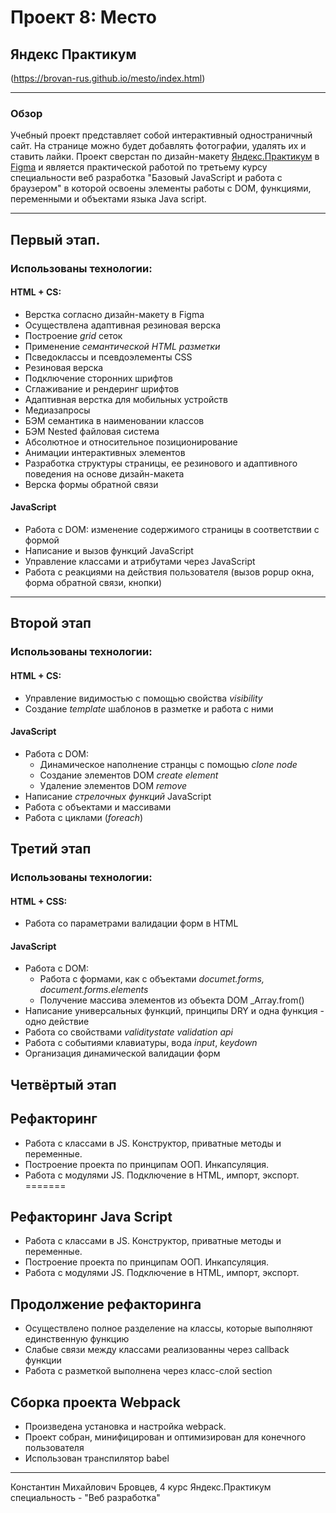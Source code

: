 # Проект 8: Место
## Яндекс Практикум
(https://brovan-rus.github.io/mesto/index.html)
***

### Обзор
Учебный проект представляет собой интерактивный одностраничный сайт. На странице можно будет добавлять фотографии, удалять их и ставить лайки. Проект сверстан по дизайн-макету [Яндекс.Практикум](https://praktikum.yandex.ru/) в [Figma](https://figma.com/) и является практической работой по третьему курсу специальности веб разработка "Базовый JavaScript и работа с браузером" в которой освоены элементы работы с DOM, функциями, переменными и объектами языка Java script.

***
## Первый этап.
### Использованы технологии:
#### HTML + CS:
* Верстка согласно дизайн-макету в Figma
* Осуществлена адаптивная резиновая верска
* Построение *grid* сеток
* Применение *семантической HTML разметки*
* Псведоклассы и псевдоэлементы CSS
* Резиновая верска
* Подключение сторонних шрифтов
* Сглаживание и рендеринг шрифтов
* Адаптивная верстка для мобильных устройств
* Медиазапросы
* БЭМ семантика в наименовании классов
* БЭМ Nested файловая система
* Абсолютное и относительное позиционирование
* Анимации интерактивных элементов
* Разработка структуры страницы, ее резинового и адаптивного поведения на основе дизайн-макета
* Верска формы обратной связи

#### JavaScript
* Работа с DOM: изменение содержимого страницы в соответствии с формой
* Написание и вызов функций JavaScript
* Управление классами и атрибутами через JavaScript
* Работа с реакциями на действия пользователя (вызов popup окна, форма обратной связи, кнопки)
***
## Второй этап

### Использованы технологии:
#### HTML + CS:
* Управление видимостью с помощью свойства _visibility_
* Создание _template_ шаблонов в разметке и работа с ними
#### JavaScript
* Работа с DOM:
  * Динамическое наполнение странцы с помощью _clone node_
  * Создание элементов DOM _create element_
  * Удаление элементов DOM _remove_
* Написание _стрелочных функций_ JavaScript
* Работа с объектами и массивами
* Работа с циклами (_foreach_)

## Третий этап

### Использованы технологии:
#### HTML + CSS:
* Работа со параметрами валидации форм в HTML
#### JavaScript
* Работа с DOM:
  * Работа с формами, как с объектами _documet.forms, document.forms.elements_
  * Получение массива элементов из объекта DOM _Array.from()
* Написание универсальных функций, принципы DRY и одна функция - одно действие
* Работа со свойствами _validitystate validation api_
* Работа с событиями клавиатуры, вода _input_, _keydown_
* Организация динамической валидации форм

## Четвёртый этап

## Рефакторинг
* Работа с классами в JS. Конструктор, приватные методы и переменные.
* Построение проекта по принципам ООП. Инкапсуляция.
* Работа с модулями JS. Подключение в HTML, импорт, экспорт.
=======
## Рефакторинг Java Script
* Работа с классами в JS. Конструктор, приватные методы и переменные.
* Построение проекта по принципам ООП. Инкапсуляция.
* Работа с модулями JS. Подключение в HTML, импорт, экспорт.

## Продолжение рефакторинга
* Осуществлено полное разделение на классы, которые выполняют единственную функцию
* Слабые связи между классами реализованны через callback функции
* Работа с разметкой выполнена через класс-слой section

## Сборка проекта Webpack
* Произведена установка и настройка webpack.
* Проект собран, минифицирован и оптимизирован для конечного пользователя
* Использован транспилятор babel

***

Константин Михайлович Бровцев, 4 курс Яндекс.Практикум специальность - "Веб разработка"
